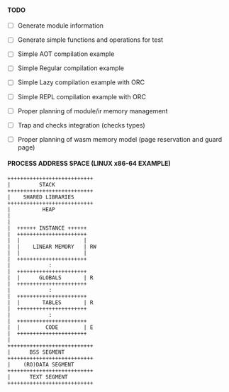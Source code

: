 #### TODO
- [ ] Generate module information
- [ ] Generate simple functions and operations for test
- [ ] Simple AOT compilation example
- [ ] Simple Regular compilation example
- [ ] Simple Lazy compilation example with ORC
- [ ] Simple REPL compilation example with ORC
- [ ] Proper planning of module/ir memory management
- [ ] Trap and checks integration (checks types)
- [ ] Proper planning of wasm memory model (page reservation and guard page)


#### PROCESS ADDRESS SPACE (LINUX x86-64 EXAMPLE)

```
+++++++++++++++++++++++++++
|         STACK
+++++++++++++++++++++++++++
|    SHARED LIBRARIES
+++++++++++++++++++++++++++
|          HEAP
|
|
|  ++++++ INSTANCE ++++++
|  ++++++++++++++++++++++
|  |                    |
|  |    LINEAR MEMORY   | RW
|  |                    |
|  ++++++++++++++++++++++
|            :
|  ++++++++++++++++++++++
|  |      GLOBALS       | R
|  ++++++++++++++++++++++
|            :
|  ++++++++++++++++++++++
|  |       TABLES       | R
|  ++++++++++++++++++++++
|            :
|  ++++++++++++++++++++++
|  |        CODE        | E
|  ++++++++++++++++++++++
|
+++++++++++++++++++++++++++
|      BSS SEGMENT
+++++++++++++++++++++++++++
|    (RO)DATA SEGMENT
+++++++++++++++++++++++++++
|      TEXT SEGMENT
+++++++++++++++++++++++++++
```
